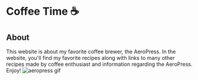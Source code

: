 # Coffee Time ☕

## About
This website is about my favorite coffee brewer, the AeroPress. In the website, you'll find my favorite recipes along with links to many other recipes made by coffee enthusiast and information regarding the AeroPress. Enjoy!
![aeropress gif](https://user-images.githubusercontent.com/54450264/150603839-2e544a69-c130-48c4-b456-cccd987d3c93.gif)
